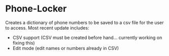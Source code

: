 # Phone-Locker
Creates a dictionary of phone numbers to be saved to a csv file for the user to access.
Most recent update includes:
- CSV support (CSV must be created before hand... currently working on fixing this)
- Edit mode (edit names or numbers already in CSV)
